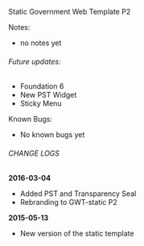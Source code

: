 Static Government Web Template P2

Notes:
* no notes yet

###### Future updates:
- Foundation 6
- New PST Widget
- Sticky Menu

Known Bugs:
- No known bugs yet

###### CHANGE LOGS
**2016-03-04**
- Added PST and Transparency Seal
- Rebranding to GWT-static P2

**2015-05-13**
- New version of the static template